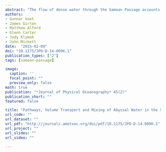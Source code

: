 ```yaml
---
abstract: "The flow of dense water through the Samoan Passage accounts for the major part of the bottom water renewal in the North Pacific and is thus an important element of the Pacific Meridional Overturning Circulation.   A recent set of highly resolved measurements used CTD/LADCP, a microstructure profiler, and moorings to constrain the complex pathways and variability of the abyssal flow.   Volume transport estimates for the dense northward current at several sections across the Passage, calculated using direct velocity measurements from LADCPs, range from $3.9\\times10^6$ to $6.0\\times10^6$ $\\pm1\\times10^6$ m$^3$ s$^{-1}$.   The deep channel to the east and shallower pathways to the west carried about equal amounts of this volume transport, with the densest water flowing along the main eastern channel.   Turbulent dissipation rates estimated from Thorpe scales and direct microstructure agree to within a factor of two, and provide a region-averaged value of $\\mathcal{O}$(10$^{-8})$ W kg$^{-1}$ for layers colder than  0.8°C.   Associated diapycnal diffusivities and downward turbulent heat fluxes are about $5\\times10^{-3}$ m$^2$ s$^{-1}$ and $\\mathcal{O}$(10) W m$^{-2}$, respectively.   However, heat budgets suggest heat fluxes 2-6 times greater.   In the vicinity of one of the major sills of the Passage, highly resolved Thorpe-inferred diffusivity and heat flux were over ten times larger than the region-averaged values, suggesting the mismatch is likely due to undersampled mixing hot-spots."
authors:
- Gunnar Voet
- James Girton
- Matthew Alford
- Glenn Carter
- Jody Klymak
- John Mickett
date:  "2015-02-09"
doi: "10.1175/JPO-D-14-0096.1"
publication_types: ["2"]
tags: [samoan-passage]

image:
  caption: ''
  focal_point: ""
  preview_only: false
math: true
publication: "*Journal of Physical Oceanography* 45(2)"
publication_short: ""
featured: false

title: "Pathways, Volume Transport and Mixing of Abyssal Water in the Samoan Passage"
url_code: ""
url_dataset: ""
url_pdf: "http://journals.ametsoc.org/doi/pdf/10.1175/JPO-D-14-0096.1"
url_project: ""
url_slides: ""
url_video: ""

---
```



